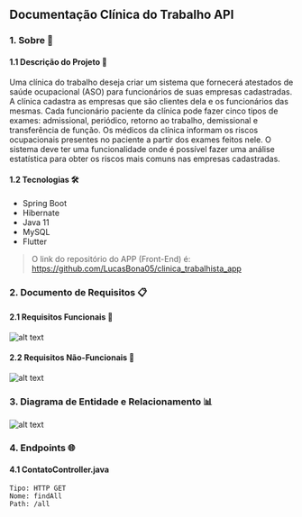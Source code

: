 ## Documentação Clínica do Trabalho API

### 1. Sobre 📌

#### 1.1 Descrição do Projeto 📲
Uma clínica do trabalho deseja criar um sistema que fornecerá atestados de saúde ocupacional (ASO) para funcionários de suas empresas cadastradas. A clínica cadastra as empresas que são clientes dela e os funcionários das mesmas. Cada funcionário paciente da clínica pode fazer cinco tipos de exames: admissional, periódico, retorno ao trabalho, demissional e transferência de função. Os médicos da clínica informam os riscos ocupacionais presentes no paciente a partir dos exames feitos nele. O sistema deve ter uma funcionalidade onde é possível fazer uma análise estatística para obter os riscos mais comuns nas empresas cadastradas.


#### 1.2 Tecnologias 🛠
* Spring Boot
* Hibernate
* Java 11
* MySQL
* Flutter

> O link do repositório do APP (Front-End) é: https://github.com/LucasBona05/clinica_trabalhista_app

### 2. Documento de Requisitos 📋

#### 2.1 Requisitos Funcionais 📑
![alt text](https://i.imgur.com/4bhzSF5.png)

#### 2.2 Requisitos Não-Funcionais 📑
![alt text](https://i.imgur.com/C8b7i46.png)

### 3. Diagrama de Entidade e Relacionamento 📊
![alt text](https://i.imgur.com/4M4URPD.png)

### 4. Endpoints 🌐

#### 4.1 ContatoController.java
```
Tipo: HTTP GET
Nome: findAll
Path: /all
```
